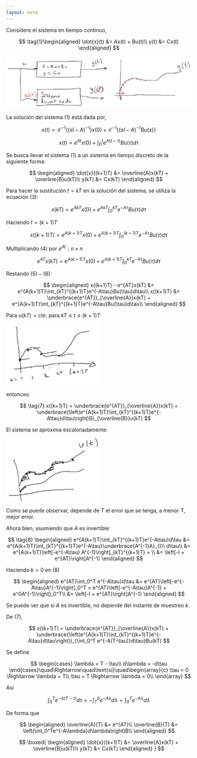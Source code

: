 ```yaml
---
layout: note
---
```


Considere el sistema en tiempo continuo,

$$
\tag{1}\begin{aligned}
    \dot{x}(t) &= Ax(t) + Bu(t)\\
    y(t) &= Cx(t)
\end{aligned}
$$

![discretización](../../img/discretizacionSistemaContinuo.jpg)

La solución del sistema $(1)$ está dada por,

$$
\tag{2}
x(t) = \mathcal{L}^{-1}\left\{(sI-A)^{-1}\right\}x(0) + \mathcal{L}^{-1}\left\{(sI-A)^{-1}Bu(s)\right\}
$$

$$
\tag{3}
x(t) = e^{At}x(0) + \int_0^t e^{A(t-\tau)}Bu(\tau)d\tau
$$

Se busca llevar el sistema $(1)$ a un sistema en tiempo discreto de la siguiente forma:

$$
\begin{aligned}
    \dot{x}((k+1)T) &= \overline{A}x(kT) + \overline{B}u(kT)\\
    y(kT) &= Cx(kT)
\end{aligned}
$$

Para hacer la sustitución $t = kT$ en la solución del sistema, se utiliza la ecuación $(3)$:

$$
\tag{4}
x(kT) = e^{AkT}x(0) + e^{AkT}\int_0^{kT} e^{-A\tau}Bu(\tau)d\tau
$$

Haciendo $t = (k+1)T$

$$
\tag{5}
x((k+1)T) = e^{A(k+1)T}x(0) + e^{A(k+1)T}\int_0^{(k+1)T} e^{-A\tau}Bu(\tau)d\tau
$$

Multiplicando $(4)$ por $e^{At}:n\times n$

$$
\tag{6}
e^{AT} x(kT) = e^{A(k+1)T}x(0) + e^{A(k+1)T}\int_0^{kT} e^{-A\tau}Bu(\tau)d\tau
$$

Restando $(5) - (6)$:

$$
\begin{aligned}
    x((k+1)T) - e^{AT}x(kT) &= e^{A(k+1)T}\int_{kT}^{(k+1)T}e^{-A\tau}Bu(\tau)d\tau\\
    x((k+1)T) &= \underbrace{e^{AT}}_{\overline{A}}x(kT) + e^{A(k+1)T}\int_{kT}^{(k+1)T}e^{-A\tau}Bu(\tau)d\tau\\
\end{aligned}
$$

Para $u(kT) = cte.$ para $kT \leq t \leq (k+1)T$

![entrada constante de kT a (k+1)T](../../img/entradaCtekTk1T.jpg)

entonces:

$$
\tag{7}
    x((k+1)T) = \underbrace{e^{AT}}_{\overline{A}}x(kT) + \underbrace{\left(e^{A(k+1)T}\int_{kT}^{(k+1)T}e^{-A\tau}d\tau\right)B}_{\overline{B}}u(kT)
$$

El sistema se aproxima escalonadamente:

![aproximación discreto continuo](../../img/aproximacionDiscretoContinuo.jpg)

Como se puede observar, depende de $T$ el error que se tenga, a menor $T$, mejor error.

Ahora bien, asumiendo que $A$ es invertible:

$$
\tag{8}
\begin{aligned}
    e^{A(k+1)T}\int_{kT}^{(k+1)T}e^{-A\tau}d\tau &= e^{A(k+1)T}\int_{kT}^{(k+1)T}e^{-A\tau}\underbrace{A^{-1}A}_{I}\ d\tau\\
    &= e^{A(k+1)T}\left[-e^{-A\tau} A^{-1}\right]_{kT}^{(k+1)T} = \\
    &= \left[-I + e^{AT}\right]A^{-1}
\end{aligned}
$$

Haciendo $k = 0$ en $(8)$

$$
\begin{aligned}
    e^{AT}\int_0^T e^{-A\tau}d\tau &= e^{AT}\left[-e^{-A\tau}A^{-1}\right]_0^T = e^{AT}\left[-e^{-A\tau}A^{-1} + e^0A^{-1}\right]_0^T\\
    &= \left[-I + e^{AT}\right]A^{-1}
\end{aligned}
$$

Se puede ver que si $A$ es invertible, no depende del instante de muestreo $k$.

De $(7)$,

$$
    x((k+1)T) = \underbrace{e^{AT}}_{\overline{A}}x(kT) + \underbrace{\left(e^{A(k+1)T}\int_{kT}^{(k+1)T}e^{-A\tau}d\tau\right)}_{\int_0^T e^{-A(T-\tau)}d\tau}Bu(kT)
$$

Se define

$$
\begin{cases}
    \lambda = T - \tau\\
    d\lambda = -d\tau
\end{cases}\quad\Rightarrow\quad\text{si}\quad\begin{array}{c}
    \tau = 0 \Rightarrow \lambda = T\\
    \tau = T \Rightarrow \lambda = 0\\
\end{array}
$$

Así

$$
\int_0^T e^{-A(T-\tau)}d\tau = -\int_T^0e^{-A\lambda}d\lambda = \int_0^Te^{-A\lambda}d\lambda
$$

De forma que

$$
\begin{aligned}
    \overline{A}(T) &= e^{AT}\\
    \overline{B}(T) &= \left(\int_0^Te^{-A\lambda}d\lambda\right)B\\
\end{aligned}
$$

$$
\boxed{
\begin{aligned}
    \dot{x}((k+1)T) &= \overline{A}x(kT) + \overline{B}u(kT)\\
    y(kT) &= Cx(kT)
\end{aligned}
}
$$
